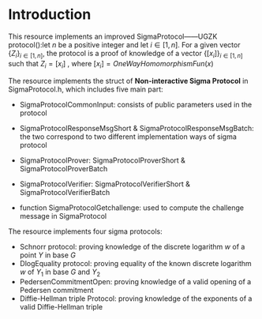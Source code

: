 # Introduction

This resource implements an improved SigmaProtocol——UGZK protocol():let $n$ be a positive integer and let $i \in [1,n]$. For a given vector $\{Z_i\}_{i \in [1,n]}$, the protocol is a proof of knowledge of a vector $\{[x_i]\}_{i \in[1,n]}$ such that $Z_i = [x_i]$ , where $[x_i] = OneWayHomomorphismFun(x)$ 

The resource implements the struct of **Non-interactive Sigma Protocol** in SigmaProtocol.h, which includes five main part:

- SigmaProtocolCommonInput: consists of public parameters used in the protocol
- SigmaProtocolResponseMsgShort & SigmaProtocolResponseMsgBatch:  the two correspond to two different implementation ways of sigma protocol
- SigmaProtocolProver:  SigmaProtocolProverShort & SigmaProtocolProverBatch
- SigmaProtocolVerifier:  SigmaProtocolVerifierShort & SigmaProtocolVerifierBatch

- function SigmaProtocolGetchallenge: used to compute the challenge message in SigmaProtocol

The resource implements four sigma protocols:

- Schnorr protocol:  proving knowledge of the discrete logarithm $w$ of a point $Y$ in base $G$
- DlogEquality protocol: proving equality of the known discrete logarithm $w$ of $Y_1$ in base $G$ and $Y_2$
- PedersenCommitmentOpen: proving knowledge of a valid opening of a Pedersen commitment
- Diffie-Hellman triple Protocol: proving knowledge of the exponents of a valid Diffie-Hellman triple

